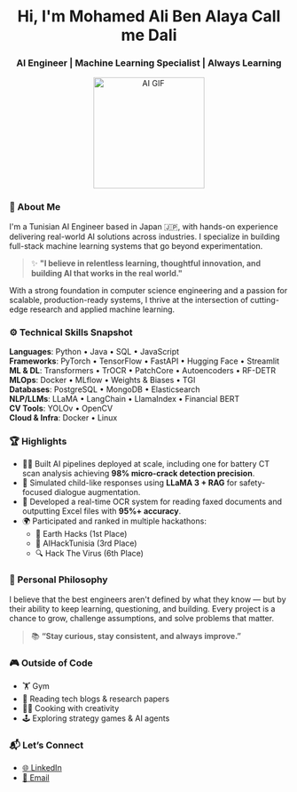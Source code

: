 <h1 align="center">Hi, I'm Mohamed Ali Ben Alaya Call me Dali </h1>
<h3 align="center">AI Engineer | Machine Learning Specialist | Always Learning</h3>

<p align="center">
  <img src="https://media.giphy.com/media/2IudUHdI075HL02Pkk/giphy.gif" width="200" alt="AI GIF"/>
</p>


### 💼 About Me

I'm a Tunisian AI Engineer based in Japan 🇯🇵, with hands-on experience delivering real-world AI solutions across industries. I specialize in building full-stack machine learning systems that go beyond experimentation.

> ✨ **"I believe in relentless learning, thoughtful innovation, and building AI that works in the real world."**

With a strong foundation in computer science engineering and a passion for scalable, production-ready systems, I thrive at the intersection of cutting-edge research and applied machine learning.

### ⚙️ Technical Skills Snapshot

**Languages**: Python • Java • SQL • JavaScript  
**Frameworks**: PyTorch • TensorFlow • FastAPI • Hugging Face • Streamlit  
**ML & DL**: Transformers • TrOCR • PatchCore • Autoencoders • RF-DETR  
**MLOps**: Docker • MLflow • Weights & Biases • TGI  
**Databases**: PostgreSQL • MongoDB • Elasticsearch  
**NLP/LLMs**: LLaMA • LangChain • LlamaIndex • Financial BERT  
**CV Tools**: YOLOv • OpenCV  
**Cloud & Infra**: Docker • Linux  


### 🏆 Highlights

- 👨‍💻 Built AI pipelines deployed at scale, including one for battery CT scan analysis achieving **98% micro-crack detection precision**.
- 🧠 Simulated child-like responses using **LLaMA 3 + RAG** for safety-focused dialogue augmentation.
- 📄 Developed a real-time OCR system for reading faxed documents and outputting Excel files with **95%+ accuracy**.
- 🌍 Participated and ranked in multiple hackathons:  
  - 🥇 Earth Hacks (1st Place)  
  - 🥉 AIHackTunisia (3rd Place)  
  - 🔍 Hack The Virus (6th Place)


### 🎯 Personal Philosophy

I believe that the best engineers aren't defined by what they know — but by their ability to keep learning, questioning, and building. Every project is a chance to grow, challenge assumptions, and solve problems that matter.

> 📚 **“Stay curious, stay consistent, and always improve.”**

### 🎮 Outside of Code

- 🏋️ Gym 
- 📖 Reading tech blogs & research papers  
- 🧑‍🍳 Cooking with creativity  
- 🕹️ Exploring strategy games & AI agents  



### 📬 Let’s Connect

- [🌐 LinkedIn](https://www.linkedin.com/in/mohamedali-benalaya/)
- [📧 Email](mailto:benalaya.medalidata@gmail.com)

